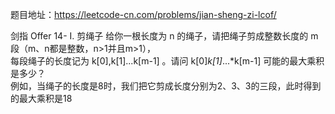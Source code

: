 题目地址：https://leetcode-cn.com/problems/jian-sheng-zi-lcof/  

剑指 Offer 14- I. 剪绳子
给你一根长度为 n 的绳子，请把绳子剪成整数长度的 m 段（m、n都是整数，n>1并且m>1），  
每段绳子的长度记为 k[0],k[1]...k[m-1] 。请问 k[0]*k[1]*...*k[m-1] 可能的最大乘积是多少？  
例如，当绳子的长度是8时，我们把它剪成长度分别为2、3、3的三段，此时得到的最大乘积是18
